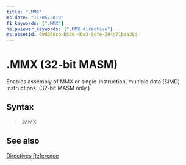 ```yaml
---
title: ".MMX"
ms.date: "11/05/2019"
f1_keywords: [".MMX"]
helpviewer_keywords: [".MMX directive"]
ms.assetid: 69d360cb-b530-46e3-9cfe-204d71baa38d
---
```

# .MMX (32-bit MASM)

Enables assembly of MMX or single-instruction, multiple data (SIMD) instructions. (32-bit MASM only.)

## Syntax

> .MMX

## See also

[Directives Reference](../../assembler/masm/directives-reference.md)<br/>